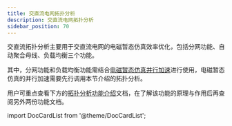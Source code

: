 ```yaml
---
title: 交直流电网拓扑分析
description: 交直流电网拓扑分析
sidebar_position: 70
---
```


交直流拓扑分析主要用于交直流电网的电磁暂态仿真效率优化，包括分网功能、自动聚合母线、负载均衡三个功能。

其中，分网功能和负载均衡功能需结合[电磁暂态仿真并行加速](../parallel/index.md)进行使用，电磁暂态仿真的并行加速需要先行调用本节介绍的拓扑分析。

用户可重点查看下方的[拓扑分析功能介绍](./basic-principle/index.md)文档，在了解该功能的原理与作用后再查阅另外两份功能文档。

import DocCardList from '@theme/DocCardList';

<DocCardList />